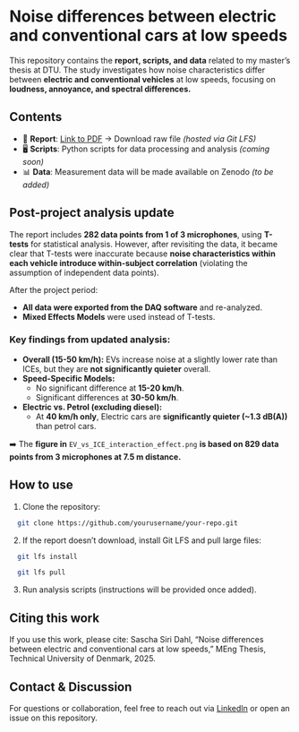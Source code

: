 # Noise differences between electric and conventional cars at low speeds

This repository contains the **report, scripts, and data** related to my master’s thesis at DTU. 
The study investigates how noise characteristics differ between **electric and conventional vehicles** at low speeds, focusing on **loudness, annoyance, and spectral differences.**

## Contents
  -	📄 **Report**: [Link to PDF](https://github.com/SSD85/Thesis/blob/main/report.pdf) -> Download raw file *(hosted via Git LFS)*
  -	🖥 **Scripts**: Python scripts for data processing and analysis *(coming soon)*
  -	📊 **Data**: Measurement data will be made available on Zenodo *(to be added)*

## **Post-project analysis update**  
The report includes **282 data points from 1 of 3 microphones**, using **T-tests** for statistical analysis. 
However, after revisiting the data, it became clear that T-tests were inaccurate because **noise characteristics within each vehicle introduce within-subject correlation** 
(violating the assumption of independent data points).  

After the project period:  
- **All data were exported from the DAQ software** and re-analyzed.  
- **Mixed Effects Models** were used instead of T-tests.  

### **Key findings from updated analysis:**  
- **Overall (15-50 km/h):** EVs increase noise at a slightly lower rate than ICEs, but they are **not significantly quieter** overall.  
- **Speed-Specific Models:**  
  - No significant difference at **15-20 km/h**.  
  - Significant differences at **30-50 km/h**.  
- **Electric vs. Petrol (excluding diesel):**  
  - At **40 km/h only**, Electric cars are **significantly quieter (~1.3 dB(A))** than petrol cars.  

➡️ The **figure in** `EV_vs_ICE_interaction_effect.png` **is based on 829 data points from 3 microphones at 7.5 m distance.**  

## How to use
  1.	Clone the repository:

```sh
  git clone https://github.com/yourusername/your-repo.git
```
  2. If the report doesn’t download, install Git LFS and pull large files:
```sh
  git lfs install
```
```sh
  git lfs pull
```
  3.	Run analysis scripts (instructions will be provided once added).

## Citing this work

If you use this work, please cite:
Sascha Siri Dahl, “Noise differences between electric and conventional cars at low speeds,” MEng Thesis, Technical University of Denmark, 2025.

## Contact & Discussion

For questions or collaboration, feel free to reach out via [LinkedIn](https://linkedin.com/in/sascha-siri-dahl-ssd) or open an issue on this repository.
